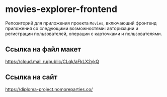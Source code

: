 # movies-explorer-frontend

Репозиторий для приложения проекта `Movies`, включающий фронтенд приложения со следующими возможностями: авторизации и регистрации пользователей, операции с карточками и пользователями. 
  

## Ссылка на файл макет 
https://cloud.mail.ru/public/CLqk/aFkLX2ykQ

## Ссылка на сайт

https://diploma-project.nomoreparties.co/
